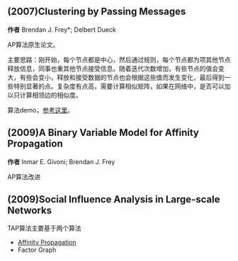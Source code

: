 

## (2007)Clustering by Passing Messages

**作者** Brendan J. Frey*; Delbert Dueck

AP算法原生论文。

主要思路：刚开始，每个节点都是中心，然后通过规则，每个节点都为项其他节点释放信息，同事也重其他节点接受信息。随着迭代次数增加，有些节点的值会变大，有些会变小，释放和接受数据的节点也会根据这些值而发生变化，最后得到一些特别显著的点。复杂度有点高，需要计算相似矩阵，如果在网络中，是否可以加以只计算相领边的相似度。

算法demo，[参考这里](http://www.psi.toronto.edu/affinitypropagation/apmovie.swf)。


## (2009)A Binary Variable Model for Affinity Propagation

**作者** Inmar E. Givoni; Brendan J. Frey


AP算法改进


## (2009)Social Influence Analysis in Large-scale Networks

TAP算法主要基于两个算法

* [Affinity Propagation](http://www.psi.toronto.edu/index.php?q=affinity%20propagation)
* Factor Graph